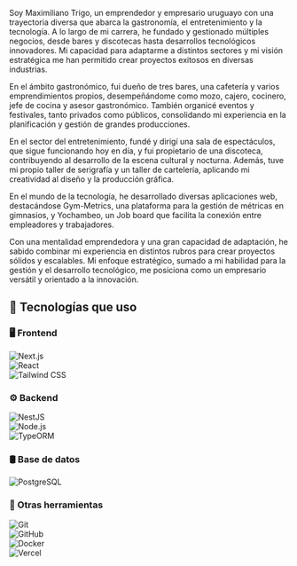 Soy Maximiliano Trigo, un emprendedor y empresario uruguayo con una trayectoria diversa que abarca la gastronomía, el entretenimiento y la tecnología. A lo largo de mi carrera, he fundado y gestionado múltiples negocios, desde bares y discotecas hasta desarrollos tecnológicos innovadores. Mi capacidad para adaptarme a distintos sectores y mi visión estratégica me han permitido crear proyectos exitosos en diversas industrias.

En el ámbito gastronómico, fui dueño de tres bares, una cafetería y varios emprendimientos propios, desempeñándome como mozo, cajero, cocinero, jefe de cocina y asesor gastronómico. También organicé eventos y festivales, tanto privados como públicos, consolidando mi experiencia en la planificación y gestión de grandes producciones.

En el sector del entretenimiento, fundé y dirigí una sala de espectáculos, que sigue funcionando hoy en día, y fui propietario de una discoteca, contribuyendo al desarrollo de la escena cultural y nocturna. Además, tuve mi propio taller de serigrafía y un taller de cartelería, aplicando mi creatividad al diseño y la producción gráfica.

En el mundo de la tecnología, he desarrollado diversas aplicaciones web, destacándose Gym-Metrics, una plataforma para la gestión de métricas en gimnasios, y Yochambeo, un Job board que facilita la conexión entre empleadores y trabajadores.

Con una mentalidad emprendedora y una gran capacidad de adaptación, he sabido combinar mi experiencia en distintos rubros para crear proyectos sólidos y escalables. Mi enfoque estratégico, sumado a mi habilidad para la gestión y el desarrollo tecnológico, me posiciona como un empresario versátil y orientado a la innovación.

## 🚀 Tecnologías que uso  

### 🖥️ Frontend  
![Next.js](https://img.shields.io/badge/Next.js-000000?style=for-the-badge&logo=nextdotjs&logoColor=white)  
![React](https://img.shields.io/badge/React-61DAFB?style=for-the-badge&logo=react&logoColor=black)  
![Tailwind CSS](https://img.shields.io/badge/Tailwind_CSS-38B2AC?style=for-the-badge&logo=tailwind-css&logoColor=white)  

### ⚙️ Backend  
![NestJS](https://img.shields.io/badge/NestJS-E0234E?style=for-the-badge&logo=nestjs&logoColor=white)  
![Node.js](https://img.shields.io/badge/Node.js-339933?style=for-the-badge&logo=nodedotjs&logoColor=white)  
![TypeORM](https://img.shields.io/badge/TypeORM-FF0000?style=for-the-badge&logo=typeorm&logoColor=white)  

### 🛢️ Base de datos  
![PostgreSQL](https://img.shields.io/badge/PostgreSQL-316192?style=for-the-badge&logo=postgresql&logoColor=white)  

### 🔧 Otras herramientas  
![Git](https://img.shields.io/badge/Git-F05032?style=for-the-badge&logo=git&logoColor=white)  
![GitHub](https://img.shields.io/badge/GitHub-181717?style=for-the-badge&logo=github&logoColor=white)  
![Docker](https://img.shields.io/badge/Docker-2496ED?style=for-the-badge&logo=docker&logoColor=white)  
![Vercel](https://img.shields.io/badge/Vercel-000000?style=for-the-badge&logo=vercel&logoColor=white)  

